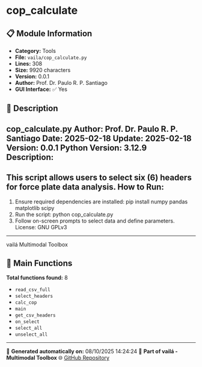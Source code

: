 # cop_calculate

## 📋 Module Information

- **Category:** Tools
- **File:** `vaila/cop_calculate.py`
- **Lines:** 308
- **Size:** 9920 characters
- **Version:** 0.0.1
- **Author:** Prof. Dr. Paulo R. P. Santiago
- **GUI Interface:** ✅ Yes

## 📖 Description


cop_calculate.py
Author: Prof. Dr. Paulo R. P. Santiago
Date: 2025-02-18
Update: 2025-02-18
Version: 0.0.1
Python Version: 3.12.9
Description:
------------
This script allows users to select six (6) headers for force plate data analysis.
How to Run:
-----------
1. Ensure required dependencies are installed:
    pip install numpy pandas matplotlib scipy
2. Run the script:
    python cop_calculate.py
3. Follow on-screen prompts to select data and define parameters.
License: GNU GPLv3
--------
vailá Multimodal Toolbox


## 🔧 Main Functions

**Total functions found:** 8

- `read_csv_full`
- `select_headers`
- `calc_cop`
- `main`
- `get_csv_headers`
- `on_select`
- `select_all`
- `unselect_all`




---

📅 **Generated automatically on:** 08/10/2025 14:24:24
🔗 **Part of vailá - Multimodal Toolbox**
🌐 [GitHub Repository](https://github.com/vaila-multimodaltoolbox/vaila)
